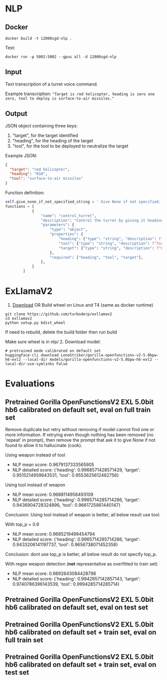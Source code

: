 # NLP

## Docker
```shell
docker build -t 12000sgd-nlp .
```
Test:
```shell
docker run -p 5002:5002 --gpus all -d 12000sgd-nlp
```

## Input

Text transcription of a turret voice command.

Example transcription: `"Target is red helicopter, heading is zero one zero, tool to deploy is surface-to-air missiles."`

## Output

JSON object containing three keys:

1. "target", for the target identified
2. "heading", for the heading of the target
3. "tool", for the tool to be deployed to neutralize the target

Example JSON:

```json
{
  "target": "red helicopter",
  "heading": "010",
  "tool": "surface-to-air missiles"
}
```

Function definition:
```python
self.give_none_if_not_specified_string = ' Give None if not specified.'
functions = [
            {
                "name": "control_turret",
                "description": "Control the turret by giving it heading, tool to use and target description",
                "parameters": {
                    "type": "object",
                    "properties": {
                        "heading": {"type": "string", "description": f"Heading of target in three arabic numerals and multiples of five (005 to 360).{self.give_none_if_not_specified_string}"},
                        "tool": {"type": "string", "description": f"Tool to use/deploy.{self.give_none_if_not_specified_string}"},
                        "target": {"type": "string", "description": f"Description of the target/enemy, exclude any quantifiers like 'the' or 'a'.{self.give_none_if_not_specified_string}"}
                    },
                    "required": ["heading", "tool", "target"],
                },
            }
        ]
```

# ExLlamaV2
1. [Download](https://drive.google.com/file/d/1VLaP60DxsysOVPCQGFHGR8AR67hzhML6/view) OR Build wheel on Linux and T4 (same as docker runtime)
```shell
git clone https://github.com/turboderp/exllamav2
cd exllamav2
python setup.py bdist_wheel
```
If need to rebuild, delete the build folder then run build

Make sure wheel is in nlp/
2. Download model:
```shell
# pretrained mode calibrated on default set
huggingface-cli download LoneStriker/gorilla-openfunctions-v2-5.0bpw-h6-exl2 --local-dir models/gorilla-openfunctions-v2-5.0bpw-h6-exl2 --local-dir-use-symlinks False
```


# Evaluations
## Pretrained Gorilla OpenFunctionsV2 EXL 5.0bit hb6 calibrated on default set, eval on full train set
Remove duplicate but retry without removing if model cannot find one or more information. If retrying even though nothing has been removed (no 'repeat' in prompt), then remove the prompt that ask it to give None if not found to allow it to hallucinate (cook).

Using weapon instead of tool
- NLP mean score: 0.9679137333565905
- NLP detailed score: {'heading': 0.9968571428571429, 'target': 0.9515214959643531, 'tool': 0.9553625612482756}

Using tool instead of weapon
- NLP mean score: 0.9688114958493109
- NLP detailed score: {'heading': 0.9965714285714286, 'target': 0.9436904728324896, 'tool': 0.9661725861440147}

Conclusion: Using tool instead of weapon is better, all below result use tool.

With top_p = 0.9
- NLP mean score: 0.9685219499454794
- NLP detailed score: {'heading': 0.9965714285714286, 'target': 0.9433206141197737, 'tool': 0.9656738071452358}

Conclusion: dont use top_p is better, all below result do not specify top_p.

With regex weapon detection (**not** representative as overfitted to train set)
- NLP mean score: 0.9892643084428798
- NLP detailed score: {'heading': 0.9942857142857143, 'target': 0.9740786396143539, 'tool': 0.9994285714285714}

## Pretrained Gorilla OpenFunctionsV2 EXL 5.0bit hb6 calibrated on default set, eval on test set

## Pretrained Gorilla OpenFunctionsV2 EXL 5.0bit hb6 calibrated on default set + train set, eval on full train set

## Pretrained Gorilla OpenFunctionsV2 EXL 5.0bit hb6 calibrated on default set + train set, eval on test set